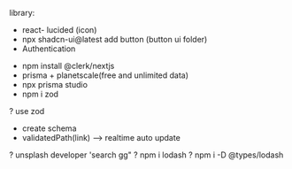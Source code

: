 library:
- react- lucided (icon)
- npx shadcn-ui@latest add button (button ui folder)
- Authentication
 + npm install @clerk/nextjs
 + prisma + planetscale(free and unlimited  data)
 + npx prisma studio
 + npm i zod

? use zod
- create schema
- validatedPath(link) --> realtime auto update

? unsplash developer 'search gg"
? npm i lodash
? npm i -D @types/lodash


